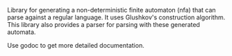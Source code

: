 Library for generating a non-deterministic finite automaton (nfa) that
can parse against a regular language.  It uses Glushkov's construction
algorithm.  This library also provides a parser for parsing with these
generated automata.

Use godoc to get more detailed documentation.
